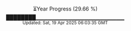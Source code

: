 <p align="center">
⏳Year Progress (29.66 %)<br>
████████▁▁▁▁▁▁▁▁▁▁▁▁▁▁▁▁▁▁▁▁▁▁ <br>
<sub>Updated: Sat, 19 Apr 2025 06:03:35 GMT</sub>
</p>


